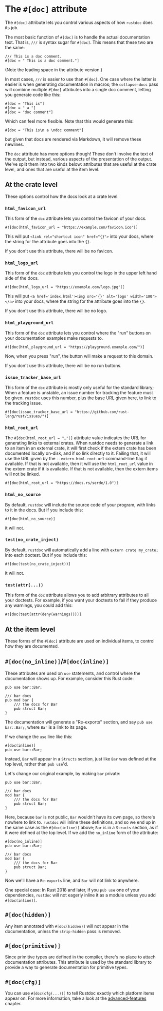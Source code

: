 # The `#[doc]` attribute

The `#[doc]` attribute lets you control various aspects of how `rustdoc` does
its job.

The most basic function of `#[doc]` is to handle the actual documentation
text. That is, `///` is syntax sugar for `#[doc]`. This means that these two
are the same:

```rust,ignore
/// This is a doc comment.
#[doc = " This is a doc comment."]
```

(Note the leading space in the attribute version.)

In most cases, `///` is easier to use than `#[doc]`. One case where the latter is easier is
when generating documentation in macros; the `collapse-docs` pass will combine multiple
`#[doc]` attributes into a single doc comment, letting you generate code like this:

```rust,ignore
#[doc = "This is"]
#[doc = " a "]
#[doc = "doc comment"]
```

Which can feel more flexible. Note that this would generate this:

```rust,ignore
#[doc = "This is\n a \ndoc comment"]
```

but given that docs are rendered via Markdown, it will remove these newlines.

The `doc` attribute has more options though! These don't involve the text of
the output, but instead, various aspects of the presentation of the output.
We've split them into two kinds below: attributes that are useful at the
crate level, and ones that are useful at the item level.

## At the crate level

These options control how the docs look at a crate level.

### `html_favicon_url`

This form of the `doc` attribute lets you control the favicon of your docs.

```rust,ignore
#![doc(html_favicon_url = "https://example.com/favicon.ico")]
```

This will put `<link rel="shortcut icon" href="{}">` into your docs, where
the string for the attribute goes into the `{}`.

If you don't use this attribute, there will be no favicon.

### `html_logo_url`

This form of the `doc` attribute lets you control the logo in the upper
left hand side of the docs.

```rust,ignore
#![doc(html_logo_url = "https://example.com/logo.jpg")]
```

This will put `<a href='index.html'><img src='{}' alt='logo' width='100'></a>` into
your docs, where the string for the attribute goes into the `{}`.

If you don't use this attribute, there will be no logo.

### `html_playground_url`

This form of the `doc` attribute lets you control where the "run" buttons
on your documentation examples make requests to.

```rust,ignore
#![doc(html_playground_url = "https://playground.example.com/")]
```

Now, when you press "run", the button will make a request to this domain.

If you don't use this attribute, there will be no run buttons.

### `issue_tracker_base_url`

This form of the `doc` attribute is mostly only useful for the standard library;
When a feature is unstable, an issue number for tracking the feature must be
given. `rustdoc` uses this number, plus the base URL given here, to link to
the tracking issue.

```rust,ignore
#![doc(issue_tracker_base_url = "https://github.com/rust-lang/rust/issues/")]
```

### `html_root_url`

The `#[doc(html_root_url = "…")]` attribute value indicates the URL for
generating links to external crates. When rustdoc needs to generate a link to
an item in an external crate, it will first check if the extern crate has been
documented locally on-disk, and if so link directly to it. Failing that, it
will use the URL given by the `--extern-html-root-url` command-line flag if
available. If that is not available, then it will use the `html_root_url`
value in the extern crate if it is available. If that is not available, then
the extern items will not be linked.

```rust,ignore
#![doc(html_root_url = "https://docs.rs/serde/1.0")]
```

### `html_no_source`

By default, `rustdoc` will include the source code of your program, with links
to it in the docs. But if you include this:

```rust,ignore
#![doc(html_no_source)]
```

it will not.

### `test(no_crate_inject)`

By default, `rustdoc` will automatically add a line with `extern crate my_crate;` into each doctest.
But if you include this:

```rust,ignore
#![doc(test(no_crate_inject))]
```

it will not.

### `test(attr(...))`

This form of the `doc` attribute allows you to add arbitrary attributes to all your doctests. For
example, if you want your doctests to fail if they produce any warnings, you could add this:

```rust,ignore
#![doc(test(attr(deny(warnings))))]
```

## At the item level

These forms of the `#[doc]` attribute are used on individual items, to control how
they are documented.

## `#[doc(no_inline)]`/`#[doc(inline)]`

These attributes are used on `use` statements, and control where the documentation shows
up. For example, consider this Rust code:

```rust,ignore
pub use bar::Bar;

/// bar docs
pub mod bar {
    /// the docs for Bar
    pub struct Bar;
}
```

The documentation will generate a "Re-exports" section, and say `pub use bar::Bar;`, where
`Bar` is a link to its page.

If we change the `use` line like this:

```rust,ignore
#[doc(inline)]
pub use bar::Bar;
```

Instead, `Bar` will appear in a `Structs` section, just like `Bar` was defined at the
top level, rather than `pub use`'d.

Let's change our original example, by making `bar` private:

```rust,ignore
pub use bar::Bar;

/// bar docs
mod bar {
    /// the docs for Bar
    pub struct Bar;
}
```

Here, because `bar` is not public, `Bar` wouldn't have its own page, so there's nowhere
to link to. `rustdoc` will inline these definitions, and so we end up in the same case
as the `#[doc(inline)]` above; `Bar` is in a `Structs` section, as if it were defined at
the top level. If we add the `no_inline` form of the attribute:

```rust,ignore
#[doc(no_inline)]
pub use bar::Bar;

/// bar docs
mod bar {
    /// the docs for Bar
    pub struct Bar;
}
```

Now we'll have a `Re-exports` line, and `Bar` will not link to anywhere.

One special case: In Rust 2018 and later, if you `pub use` one of your dependencies, `rustdoc` will
not eagerly inline it as a module unless you add `#[doc(inline)]`.

## `#[doc(hidden)]`

Any item annotated with `#[doc(hidden)]` will not appear in the documentation, unless
the `strip-hidden` pass is removed.

## `#[doc(primitive)]`

Since primitive types are defined in the compiler, there's no place to attach documentation
attributes. This attribute is used by the standard library to provide a way to generate
documentation for primitive types.

## `#[doc(cfg)]`

You can use `#[doc(cfg(...))]` to tell Rustdoc exactly which platform items appear on. For more
information, take a look at the [advanced-features][advanced-features] chapter.

[advanced-features]: ./advanced-features.md
